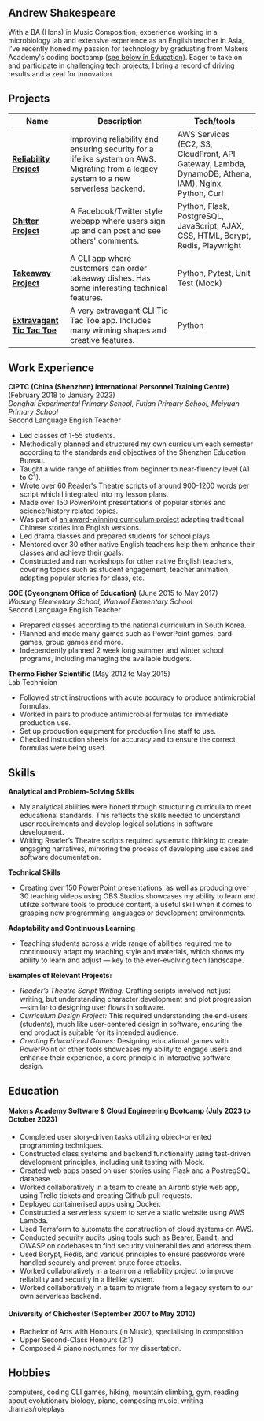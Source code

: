 ## Andrew Shakespeare


With a BA (Hons) in Music Composition, experience working in a microbiology lab and extensive experience as an English teacher in Asia, I've recently honed my passion for technology by graduating from Makers Academy's coding bootcamp ([see below in Education](https://github.com/shakey0/CV#L65)). Eager to take on and participate in challenging tech projects, I bring a record of driving results and a zeal for innovation.

## Projects

| Name                         | Description       | Tech/tools        |
| ---------------------------- | ----------------- | ----------------- |
| **[Reliability Project](https://github.com/shakey0/ReliabilityProject)** | Improving reliability and ensuring security for a lifelike system on AWS. Migrating from a legacy system to a new serverless backend. | AWS Services (EC2, S3, CloudFront, API Gateway, Lambda, DynamoDB, Athena, IAM), Nginx, Python, Curl |
| **[Chitter Project](https://github.com/shakey0/chitter_project)** | A Facebook/Twitter style webapp where users sign up and can post and see others' comments. | Python, Flask, PostgreSQL, JavaScript, AJAX, CSS, HTML, Bcrypt, Redis, Playwright |
| **[Takeaway Project](https://github.com/shakey0/TakeawayProject)** | A CLI app where customers can order takeaway dishes. Has some interesting technical features. | Python, Pytest, Unit Test (Mock) |
| **[Extravagant Tic Tac Toe](https://github.com/shakey0/ExtravagantTicTacToe)** | A very extravagant CLI Tic Tac Toe app. Includes many winning shapes and creative features. | Python |


## Work Experience

**CIPTC (China (Shenzhen) International Personnel Training Centre)** (February 2018 to January 2023)
<br><em>Donghai Experimental Primary School, Futian Primary School, Meiyuan Primary School</em>
<br>Second Language English Teacher

- Led classes of 1-55 students.
- Methodically planned and structured my own curriculum each semester according to the standards and objectives of the Shenzhen Education Bureau.
- Taught a wide range of abilities from beginner to near-fluency level (A1 to C1).
- Wrote over 60 Reader's Theatre scripts of around 900-1200 words per script which I integrated into my lesson plans.
- Made over 150 PowerPoint presentations of popular stories and science/history related topics.
- Was part of [an award-winning curriculum project](https://drive.google.com/file/d/1T18aGx3VVYXYYnBeSc45IGPTyMiDQ0zW/view?usp=sharing) adapting traditional Chinese stories into English versions.
- Led drama classes and prepared students for school plays.
- Mentored over 30 other native English teachers help them enhance their classes and achieve their goals.
- Constructed and ran workshops for other native English teachers, covering topics such as student engagement, teacher animation, adapting popular stories for class, etc.

**GOE (Gyeongnam Office of Education)** (June 2015 to May 2017)
<br><em>Wolsung Elementary School, Wanwol Elementary School</em>
<br>Second Language English Teacher

- Prepared classes according to the national curriculum in South Korea.
- Planned and made many games such as PowerPoint games, card games, group games and more.
- Independently planned 2 week long summer and winter school programs, including managing the available budgets.

**Thermo Fisher Scientific** (May 2012 to May 2015)
<br>Lab Technician

- Followed strict instructions with acute accuracy to produce antimicrobial formulas.
- Worked in pairs to produce antimicrobial formulas for immediate production use.
- Set up production equipment for production line staff to use.
- Checked instruction sheets for accuracy and to ensure the correct formulas were being used.

## Skills

**Analytical and Problem-Solving Skills**
- My analytical abilities were honed through structuring curricula to meet educational standards. This reflects the skills needed to understand user requirements and develop logical solutions in software development.
- Writing Reader’s Theatre scripts required systematic thinking to create engaging narratives, mirroring the process of developing use cases and software documentation.

**Technical Skills**
- Creating over 150 PowerPoint presentations, as well as producing over 30 teaching videos using OBS Studios showcases my ability to learn and utilize software tools to produce content, a useful skill when it comes to grasping new programming languages or development environments.

**Adaptability and Continuous Learning**
- Teaching students across a wide range of abilities required me to continuously adapt my teaching style and materials, which shows my ability to learn and adjust — key to the ever-evolving tech landscape.

**Examples of Relevant Projects:**
- <em>Reader’s Theatre Script Writing:</em> Crafting scripts involved not just writing, but understanding character development and plot progression—similar to designing user flows in software.
- <em>Curriculum Design Project:</em> This required understanding the end-users (students), much like user-centered design in software, ensuring the end product is suitable for its intended audience.
- <em>Creating Educational Games:</em> Designing educational games with PowerPoint or other tools showcases my ability to engage users and enhance their experience, a core principle in interactive software design.

## Education

#### Makers Academy Software & Cloud Engineering Bootcamp (July 2023 to October 2023)
- Completed user story-driven tasks utilizing object-oriented programming techniques.
- Constructed class systems and backend functionality using test-driven development principles, including unit testing with Mock.
- Created web apps based on user stories using Flask and a PostregSQL database.
- Worked collaboratively in a team to create an Airbnb style web app, using Trello tickets and creating Github pull requests.
- Deployed containerised apps using Docker.
- Constructed a serverless system to serve a static website using AWS Lambda.
- Used Terraform to automate the construction of cloud systems on AWS.
- Conducted security audits using tools such as Bearer, Bandit, and OWASP on codebases to find security vulnerabilities and address them.
- Used Bcrypt, Redis, and various principles to ensure passwords were handled securely and prevent brute force attacks.
- Worked collaboratively in a team on a reliability project to improve reliability and security in a lifelike system.
- Worked collaboratively in a team to migrate from a legacy system to our own serverless backend.

#### University of Chichester (September 2007 to May 2010)

- Bachelor of Arts with Honours (in Music), specialising in composition
- Upper Second-Class Honours (2:1)
- Composed 4 piano nocturnes for my dissertation.

## Hobbies

computers, coding CLI games, hiking, mountain climbing, gym, reading about evolutionary biology, piano, composing music, writing dramas/roleplays